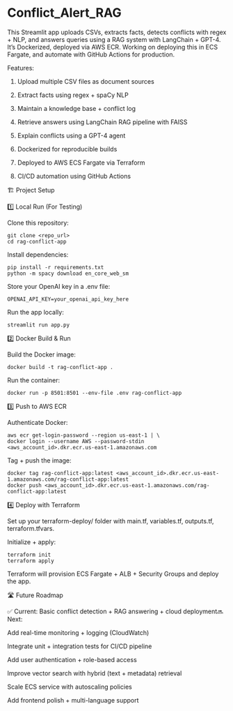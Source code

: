 # Conflict_Alert_RAG
This Streamlit app uploads CSVs, extracts facts, detects conflicts with regex + NLP, and answers queries using a RAG system with LangChain + GPT-4. It’s Dockerized, deployed via AWS ECR. Working on deploying this in ECS Fargate, and automate with GitHub Actions for production.

Features: 

1) Upload multiple CSV files as document sources
   
2) Extract facts using regex + spaCy NLP

3) Maintain a knowledge base + conflict log
   
4) Retrieve answers using LangChain RAG pipeline with FAISS

5) Explain conflicts using a GPT-4 agent
  
6) Dockerized for reproducible builds
   
7) Deployed to AWS ECS Fargate via Terraform
    
8) CI/CD automation using GitHub Actions

🏗 Project Setup

1️⃣ Local Run (For Testing)

Clone this repository:
```
git clone <repo_url>
cd rag-conflict-app
```
Install dependencies:
```
pip install -r requirements.txt
python -m spacy download en_core_web_sm
```
Store your OpenAI key in a .env file:
```
OPENAI_API_KEY=your_openai_api_key_here
```
Run the app locally:
```
streamlit run app.py
```
2️⃣ Docker Build & Run

Build the Docker image:
```
docker build -t rag-conflict-app .
```
Run the container:
```
docker run -p 8501:8501 --env-file .env rag-conflict-app
```
3️⃣ Push to AWS ECR

Authenticate Docker:
```
aws ecr get-login-password --region us-east-1 | \
docker login --username AWS --password-stdin <aws_account_id>.dkr.ecr.us-east-1.amazonaws.com
```
Tag + push the image:
```
docker tag rag-conflict-app:latest <aws_account_id>.dkr.ecr.us-east-1.amazonaws.com/rag-conflict-app:latest
docker push <aws_account_id>.dkr.ecr.us-east-1.amazonaws.com/rag-conflict-app:latest
```
4️⃣ Deploy with Terraform

Set up your terraform-deploy/ folder with main.tf, variables.tf, outputs.tf, terraform.tfvars.

Initialize + apply:
```
terraform init
terraform apply
```
Terraform will provision ECS Fargate + ALB + Security Groups and deploy the app.

🛣 Future Roadmap

✅ Current: Basic conflict detection + RAG answering + cloud deployment🔜 Next:

Add real-time monitoring + logging (CloudWatch)

Integrate unit + integration tests for CI/CD pipeline

Add user authentication + role-based access

Improve vector search with hybrid (text + metadata) retrieval

Scale ECS service with autoscaling policies

Add frontend polish + multi-language support
